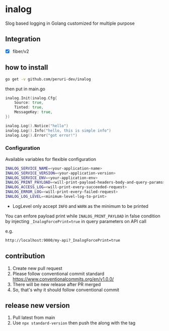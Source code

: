 # inalog

Slog based logging in Golang customized for multiple purpose

## Integration

- [x] fiber/v2

## how to install

```bash
go get -v github.com/peruri-dev/inalog
```

then put in main.go

```go
inalog.Init(inalog.Cfg{
    Source: true,
    Tinted: true,
    MessageKey: true,
})

inalog.Log().Notice("hello")
inalog.Log().Info("hello, this is simple info")
inalog.Log().Error("got error!")
```

### Configuration

Available variables for flexible configuration

```bash
INALOG_SERVICE_NAME=<your-application-name>
INALOG_SERVICE_VERSION=<your-application-version>
INALOG_SERVICE_ENV=<your-application-env>
INALOG_PRINT_PAYLOAD=<will-print-payload-headers-body-and-query-params>
INALOG_ACCESS_LOG=<will-print-every-succeeded-request>
INALOG_ERROR_LOG=<will-print-every-failed-request>
INALOG_LOG_LEVEL=<minimum-level-log-to-print> 
```

- LogLevel only accept `INFO` and `WARN` as the minimum to be printed

You can enfore payload print while `INALOG_PRINT_PAYLOAD` in false condition by injecting `_InalogForcePrint=true` in query parameters on API call

e.g.

```bash
http://localhost:9000/my-api?_InalogForcePrint=true
```

## contribution

1. Create new pull request
2. Please follow conventional commit standard <https://www.conventionalcommits.org/en/v1.0.0/>
3. There will be new release after PR merged
4. So, that's why it should follow conventional commit

## release new version

1. Pull latest from main
2. Use `npx standard-version` then push the along with the tag

